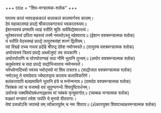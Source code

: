 +++
title = "शिव-मन्त्रात्मक-श्लोक"
+++

पापस्य कालं भवपङ्ककालं कलाकलं कालमार्गस्य कालम्।  
देवं महाकालमहं प्रपद्ये श्रीकालकण्ठरूपं भवकालरूपम्॥  
ईशानवक्त्रं प्रणमामि त्वाहं स्तौति श्रुतिः सर्वविद्येश्वरस्त्वं।  
भूतेश्वरस्त्वं प्रपिता महस्त्वं तस्मै नमस्तेऽस्तु महेश्वराय॥ (ईशान वक्त्रमन्त्रात्मक श्लोक)  
यं स्तौति वेदस्तमहं प्रपद्ये तत्पुरुषसंज्ञं शरणं द्वितीयम्।  
त्वां विद्महे तच्च नस्त्वं प्रदेहि श्रीरुद्र देवेश नमोनमस्ते॥ (तत्पुरुष वक्त्रमन्त्रात्मक श्लोक)  
अघोरवक्त्रं त्रितयं प्रपद्ये अथर्वजुष्टं तव रूपकाणि।  
अघोरघोराणि च घोरघोराण्यहं सदा नौमि भूतानि तुभ्यम्॥ (अघोर वक्त्रमन्त्रात्मक श्लोक)  
चतुर्थवक्त्रं च सदा प्रपद्ये सद्योभिजाताय नमोनमस्ते।  
भवेभवेनादिभवो भवस्व भवोद्भवो मां शिव तत्रतत्र॥ (सद्योजात वक्त्रमन्त्रात्मक श्लोक)  
नमोऽस्तु ते वामदेवाय ज्येष्ठरुद्राय कालाय कलाविकरिणे।  
बलंकरायापि बलप्रमाथिने भूतानि हंत्रे च मनोन्मनाय॥ (वामदेव वक्त्रमन्त्रात्मक श्लोक)  
त्रियंबकं त्वां च यजामहे वयं सुपुण्यगन्धैः शिवपुष्टिवर्धनम्।  
उर्वारुकं पक्वमिवोग्रबंधनाद्रक्षस्व मां त्र्यंबकं मृत्युमार्गात्॥ (त्र्यम्बक मन्त्रात्मक श्लोक)  
षडक्षरं मन्त्रवरं तवेश जपंति ये मुनयो वीतरागाः।  
तेषां प्रसन्नोऽसि जपामहे तम् त्वोंकारपूर्वम् च नमः शिवाय॥ (ॐकारयुक्त शिवपञ्चाक्षरमन्त्रात्मक श्लोक)  

